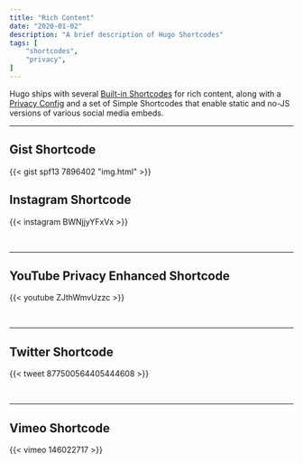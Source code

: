 ```yaml
---
title: "Rich Content"
date: "2020-01-02"
description: "A brief description of Hugo Shortcodes"
tags: [
    "shortcodes",
    "privacy",
]
---
```


Hugo ships with several [Built-in Shortcodes](https://gohugo.io/content-management/shortcodes/#use-hugo-s-built-in-shortcodes) for rich content, along with a [Privacy Config](https://gohugo.io/about/hugo-and-gdpr/) and a set of Simple Shortcodes that enable static and no-JS versions of various social media embeds.
<!--more-->
---

## Gist Shortcode

{{< gist spf13 7896402 "img.html" >}}

## Instagram Shortcode

{{< instagram BWNjjyYFxVx >}}

<br>

---

## YouTube Privacy Enhanced Shortcode

{{< youtube ZJthWmvUzzc >}}

<br>

---

## Twitter Shortcode

{{< tweet 877500564405444608 >}}

<br>

---

## Vimeo Shortcode

{{< vimeo 146022717 >}}
